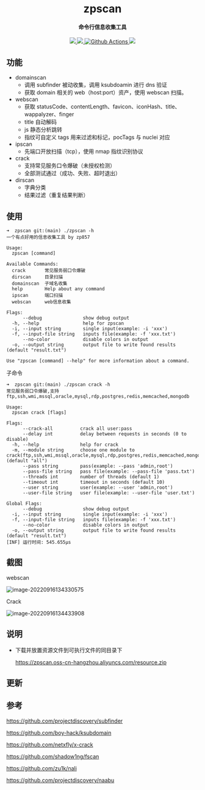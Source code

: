 <h1 align="center">
	zpscan
</h1>

<h4 align="center">命令行信息收集工具</h4>

<p align="center">
  <a href="https://goreportcard.com/report/github.com/niudaii/zpscan">
    <img src="https://goreportcard.com/badge/github.com/niudaii/zpscan">	
  </a>
  <a href="https://opensource.org/licenses/MIT">
    <img src="https://img.shields.io/badge/license-MIT-_red.svg">
  </a>
  <a href="https://github.com/niudaii/zpscan/actions">
    <img src="https://img.shields.io/github/workflow/status/niudaii/zpscan/Release" alt="Github Actions">
  </a>
  <a href="https://github.com/niudaii/zpscan/releases">
  	<img src="https://img.shields.io/github/downloads/niudaii/zpscan/total">
  </a>
</p>




## 功能

- domainscan
  - 调用 subfinder 被动收集，调用 ksubdoamin 进行 dns 验证
  - 获取 domain 相关的 web（host:port）资产，使用 webscan 扫描。
- webscan
  - 获取 statusCode、contentLength、favicon、iconHash、title、wappalyzer、finger
  - title 自动解码
  - js 静态分析跳转
  - 指纹可自定义 tags 用来过滤和标记，pocTags 与 nuclei 对应
- ipscan
  - 先端口开放扫描（tcp），使用 nmap 指纹识别协议
- crack
  - 支持常见服务口令爆破（未授权检测）
  - 全部测试通过（成功、失败、超时退出）
- dirscan
  - 字典分类
  - 结果过滤（重复结果判断）

## 使用

```
➜  zpscan git:(main) ./zpscan -h
一个有点好用的信息收集工具 by zp857

Usage:
  zpscan [command]

Available Commands:
  crack       常见服务弱口令爆破
  dirscan     目录扫描
  domainscan  子域名收集
  help        Help about any command
  ipscan      端口扫描
  webscan     web信息收集

Flags:
      --debug               show debug output
  -h, --help                help for zpscan
  -i, --input string        single input(example: -i 'xxx')
  -f, --input-file string   inputs file(example: -f 'xxx.txt')
      --no-color            disable colors in output
  -o, --output string       output file to write found results (default "result.txt")

Use "zpscan [command] --help" for more information about a command.
```

子命令

```
➜  zpscan git:(main) ./zpscan crack -h                       
常见服务弱口令爆破,支持ftp,ssh,wmi,mssql,oracle,mysql,rdp,postgres,redis,memcached,mongodb

Usage:
  zpscan crack [flags]

Flags:
      --crack-all          crack all user:pass
      --delay int          delay between requests in seconds (0 to disable)
  -h, --help               help for crack
  -m, --module string      choose one module to crack(ftp,ssh,wmi,mssql,oracle,mysql,rdp,postgres,redis,memcached,mongodb) (default "all")
      --pass string        pass(example: --pass 'admin,root')
      --pass-file string   pass file(example: --pass-file 'pass.txt')
      --threads int        number of threads (default 1)
      --timeout int        timeout in seconds (default 10)
      --user string        user(example: --user 'admin,root')
      --user-file string   user file(example: --user-file 'user.txt')

Global Flags:
      --debug               show debug output
  -i, --input string        single input(example: -i 'xxx')
  -f, --input-file string   inputs file(example: -f 'xxx.txt')
      --no-color            disable colors in output
  -o, --output string       output file to write found results (default "result.txt")
[INF] 运行时间: 545.655µs
```

## 截图

webscan

![image-20220916134330575](https://nnotes.oss-cn-hangzhou.aliyuncs.com/notes/image-20220916134330575.png)

Crack

![image-20220916134433908](https://nnotes.oss-cn-hangzhou.aliyuncs.com/notes/image-20220916134433908.png)

## 说明

- 下载并放置资源文件到可执行文件的同目录下

  https://zpscan.oss-cn-hangzhou.aliyuncs.com/resource.zip

## 更新



## 参考

https://github.com/projectdiscovery/subfinder

https://github.com/boy-hack/ksubdomain

https://github.com/netxfly/x-crack

https://github.com/shadow1ng/fscan

https://github.com/zu1k/nali

https://github.com/projectdiscovery/naabu